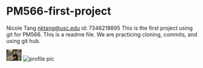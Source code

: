 # PM566-first-project
 
Nicole Tang
nktang@usc.edu
id: 7348218895
This is the first project using git for PM566. This is a readme file. We are practicing cloning, commits, and using git hub.

<img src="IMG_0639.jpg" alt="profile pic" width="40px">


 <img src="https://media.licdn.com/dms/image/v2/D4E03AQHrnkepTePUZw/profile-displayphoto-shrink_800_800/profile-displayphoto-shrink_800_800/0/1669593000011?e=1730937600&v=beta&t=nv43xMBLEFm-BxqFrgju6zi9JddEcyuqeLy7zINyo7c" alt="profile pic" width="40px">